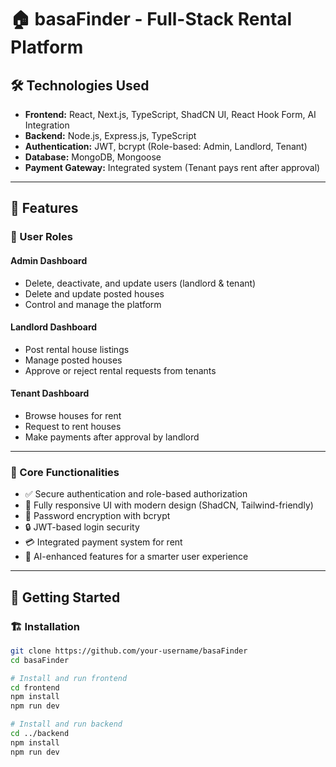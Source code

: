 # 🏠 basaFinder - Full-Stack Rental Platform

## 🛠 Technologies Used

- **Frontend:** React, Next.js, TypeScript, ShadCN UI, React Hook Form, AI Integration
- **Backend:** Node.js, Express.js, TypeScript
- **Authentication:** JWT, bcrypt (Role-based: Admin, Landlord, Tenant)
- **Database:** MongoDB, Mongoose
- **Payment Gateway:** Integrated system (Tenant pays rent after approval)

---

## 📌 Features

### 🔹 User Roles

#### Admin Dashboard

- Delete, deactivate, and update users (landlord & tenant)
- Delete and update posted houses
- Control and manage the platform

#### Landlord Dashboard

- Post rental house listings
- Manage posted houses
- Approve or reject rental requests from tenants

#### Tenant Dashboard

- Browse houses for rent
- Request to rent houses
- Make payments after approval by landlord

---

### 🔹 Core Functionalities

- ✅ Secure authentication and role-based authorization
- 📱 Fully responsive UI with modern design (ShadCN, Tailwind-friendly)
- 🔐 Password encryption with bcrypt
- 🔒 JWT-based login security
- 💳 Integrated payment system for rent
- 🧠 AI-enhanced features for a smarter user experience

---

## 🚀 Getting Started

### 🏗 Installation

```bash
git clone https://github.com/your-username/basaFinder
cd basaFinder

# Install and run frontend
cd frontend
npm install
npm run dev

# Install and run backend
cd ../backend
npm install
npm run dev
```
